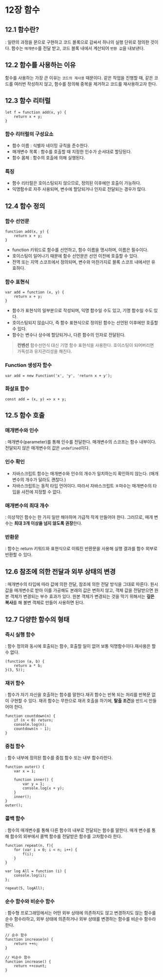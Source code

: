# 12장 함수

## 12.1 함수란?
: 일련의 과정을 문으로 구현하고 코드 블록으로 감싸서 하나의 실행 단위로 정의한 것이다. 함수는 `매개변수`를 전달 받고, 코드 블록 내에서 계산되어 `반환 값`을 내보낸다. 

## 12.2 함수를 사용하는 이유
함수를 사용하는 가장 큰 이유는 `코드의 재사용` 때문이다. 같은 작업을 진행할 때, 같은 코드를 여러번 작성하지 않고, 함수를 정의해 중복을 제거하고 코드를 재사용하고자 한다. 

## 12.3 함수 리터럴
```
let f = function add(x, y) {
    return x + y;
}
```
### 함수 리터럴의 구성요소
- 함수 이름 : 식별자 네이밍 규칙을 준수한다. 
- 매개변수 목록 : 함수를 호출할 때 지정한 인수가 순서대로 할당된다.
- 함수 몸체 : 함수의 호출에 의해 실행된다. 

### 특징
- 함수 리터럴은 호이스팅되지 않으므로, 정의된 이후에만 호출이 가능하다.
- 익명함수로 자주 사용되며, 변수에 할당되거나 인자로 전달되는 경우가 많다.

## 12.4 함수 정의

### 함수 선언문
```
function add(x, y) {
    return x + y;
}
```
- function 키워드로 함수를 선언하고, 함수 이름을 명시하며, 이름은 필수이다.
- 호이스팅이 일어나기 때문에 함수 선언문은 선언 이전에 호출할 수 있다.
- 전역 또는 지역 스코프에서 정의되며, 변수와 마찬가지로 블록 스코프 내에서만 유효하다.

### 함수 표현식
```
var add = function (x, y) {
    return x + y;
}
```
- 함수가 표현식의 일부분으로 작성되며, 익명 함수일 수도 있고, 기명 함수일 수도 있다.
- 호이스팅되지 않습니다, 즉 함수 표현식으로 정의된 함수는 선언된 이후에만 호출할 수 있다.
- 함수는 변수나 상수에 할당되거나, 다른 함수의 인자로 전달된다.

> **컨벤션**
> 함수선언식 대신 기명 함수 표현식을 사용한다.
> 호이스팅이 되어버리면 가독성과 유지관리성을 해친다. 

### Function 생성자 함수
```
var add = new Function('x', 'y', 'return x + y');
```

### 화살표 함수
```
const add = (x, y) => x + y;
```

## 12.5 함수 호출
### 매개변수와 인수
: 매개변수(parameter)를 통해 인수를 전달한다. 매개변수의 스코프는 함수 내부이다. 전달되지 않은 매개변수의 값은 `undefined`이다. 

### 인수 확인
- 자바스크립트 함수는 매개변수와 인수의 개수가 일치하는지 확인하지 않는다. (매개변수의 개수가 달라도 괜찮다.)
- 자바스크립트는 동적 타입 언어이다. 따라서 자바스크립트 ㅎ마수는 매개변수의 타입을 사전에 지정할 수 없다. 

### 매개변수의 최대 개수
: 이상적인 함수는 한 가지 일만 해야하며 가급적 작게 만들어야 한다. 그러므로, 매개 변수는 **최대 3개 이상을 넘지 않도록 권장**한다.

### 반환문
: 함수는 return 키워드와 표현식으로 이뤄진 반환문을 사용해 실행 결과를 함수 외부로 반환할 수 있다. 

## 12.6 참조에 의한 전달과 외부 상태의 변경
: 매개변수의 타입에 따라 값에 의한 전달, 참조에 의한 전달 방식을 그대로 따른다. 원시 값을 매개변수로 받아 이를 가공해도 본래의 값은 변하지 않고, 객체 값을 전달받으면 원본 객체가 변경되는 부수 효과가 있다. 원본 객체가 변경되는 것을 막기 위해서는 **깊은 복사**를 해 불변 객체로 만들어 사용하면 된다. 

## 12.7 다양한 함수의 형태
### 즉시 실행 함수
: 함수 정의와 동시에 호출되는 함수, 호출할 일이 없어 보통 익명함수이다.재사용은 할 수 없다.
```
(function (a, b) {
    return a * b;
}(3, 5));
```

### 재귀 함수
: 함수가 자기 자신을 호출하는 함수를 말한다.재귀 함수는 반복 되는 처리를 반복문 없이 구현할 수 있다. 재귀 함수는 무한으로 재귀 호출을 하기에, **탈출 조건**을 반드시 만들어야 한다.
```
function countdown(n) {
    if (n < 0) return;
    console.log(n);
    countdown(n - 1);
}
```

### 중첩 함수
: 함수 내부에 정의된 함수를 중첩 함수 또는 내부 함수라한다.
```
function outer() {
    var x = 1;

    function inner() {
        var y = 1;
        console.log(x + y);
    }
    inner();
}
outer();
```

### 콜백 함수
: 함수의 매개변수를 통해 다른 함수의 내부로 전달되는 함수를 말한다. 매개 변수를 통해 함수의 외부에서 콜백 함수를 전달받은 함수를 고차함수라 한다. 
```
function repeat(n, f){
    for (var i = 0; i < n; i++) {
        f(i);
    }
}

var log All = function (i) {
    console.log(i);
};

repeat(5, logAll);
```

### 순수 함수와 비순수 함수
: 함수형 프로그래밍에서는 어떤 외부 상태에 의존하지도 않고 변경하지도 않는 함수를 순수 함수라하고, 외부 상태에 의존하거나 외부 상태를 변경하는 함수를 비순수 함수라 한다. 
```
// 순수 함수
function increase(n) {
    return ++n;
}

// 비순수 함수
function increase() {
    return ++count;
}
```